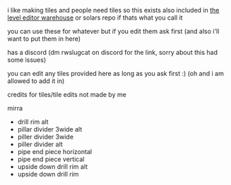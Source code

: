i like making tiles and people need tiles so this exists
also included in [the level editor warehouse](https://github.com/solaristheworstcatever/The-Level-Editor-Warehouse) or solars repo if thats what you call it

you can use these for whatever but if you edit them ask first (and also i'll want to put them in here)

has a discord (dm rwslugcat on discord for the link, sorry about this had some issues)

you can edit any tiles provided here as long as you ask first :) (oh and i am allowed to add it in)

credits for tiles/tile edits not made by me

mirra
- drill rim alt
- pillar divider 3wide alt
- piller divider 3wide
- piller divider alt
- pipe end piece horizontal
- pipe end piece vertical
- upside down drill rim alt
- upside down drill rim
